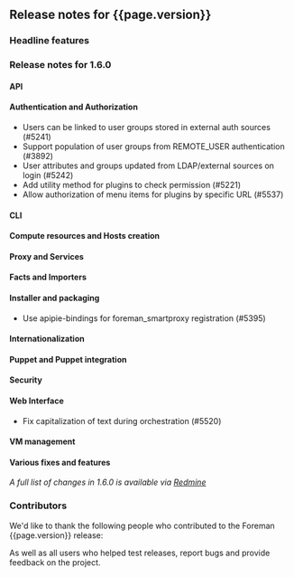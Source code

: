 ## Release notes for {{page.version}}

### Headline features


### Release notes for 1.6.0

#### API

#### Authentication and Authorization
* Users can be linked to user groups stored in external auth sources (#5241)
* Support population of user groups from REMOTE_USER authentication (#3892)
* User attributes and groups updated from LDAP/external sources on login (#5242)
* Add utility method for plugins to check permission (#5221)
* Allow authorization of menu items for plugins by specific URL (#5537)

#### CLI

#### Compute resources and Hosts creation

#### Proxy and Services

#### Facts and Importers

#### Installer and packaging
* Use apipie-bindings for foreman_smartproxy registration (#5395)

#### Internationalization

#### Puppet and Puppet integration

#### Security

#### Web Interface
* Fix capitalization of text during orchestration (#5520)

#### VM management

#### Various fixes and features

*A full list of changes in 1.6.0 is available via [Redmine](http://projects.theforeman.org/rb/release/4)*

### Contributors

We'd like to thank the following people who contributed to the Foreman {{page.version}} release:


As well as all users who helped test releases, report bugs and provide feedback on the project.

